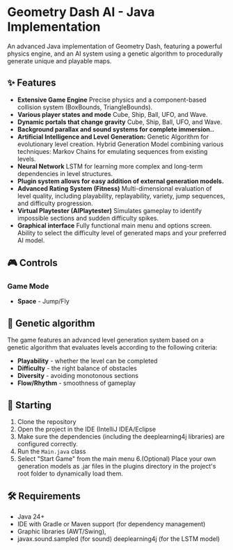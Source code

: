 # Geometry Dash AI - Java Implementation

An advanced Java implementation of Geometry Dash, featuring a powerful physics engine, and an AI system using a genetic algorithm to procedurally generate unique and playable maps.

## ✨ Features
- **Extensive Game Engine** Precise physics and a component-based collision system (BoxBounds, TriangleBounds).
- **Various player states and mode** Cube, Ship, Ball, UFO, and Wave.
- **Dynamic portals that change gravity** Cube, Ship, Ball, UFO, and Wave.
- **Background parallax and sound systems for complete immersion..**
- **Artificial Intelligence and Level Generation:** Genetic Algorithm for evolutionary level creation. Hybrid Generation Model combining various techniques: Markov Chains for emulating sequences from existing levels.
- **Neural Network** LSTM for learning more complex and long-term dependencies in level structures.
- **Plugin system allows for easy addition of external generation models.**
- **Advanced Rating System (Fitness)** Multi-dimensional evaluation of level quality, including playability, replayability, variety, jump sequences, and difficulty progression.
- **Virtual Playtester (AIPlaytester)** Simulates gameplay to identify impossible sections and sudden difficulty spikes.
- **Graphical interface** Fully functional main menu and options screen. Ability to select the difficulty level of generated maps and your preferred AI model.

## 🎮 Controls
### Game Mode
- **Space** - Jump/Fly

## 🧬 Genetic algorithm
The game features an advanced level generation system based on a genetic algorithm that evaluates levels according to the following criteria:
- **Playability** - whether the level can be completed
- **Difficulty** - the right balance of obstacles
- **Diversity** - avoiding monotonous sections
- **Flow/Rhythm** - smoothness of gameplay

## 🚀 Starting
1. Clone the repository
2. Open the project in the IDE (IntelliJ IDEA/Eclipse
3. Make sure the dependencies (including the deeplearning4j libraries) are configured correctly.
4. Run the `Main.java` class 
5. Select "Start Game" from the main menu
6.(Optional) Place your own generation models as .jar files in the plugins directory in the project's root folder to dynamically load them.

## 🛠️ Requirements
- Java 24+
- IDE with Gradle or Maven support (for dependency management)
- Graphic libraries (AWT/Swing),
- javax.sound.sampled (for sound) deeplearning4j (for the LSTM model)
